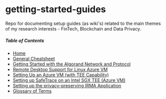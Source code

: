 # getting-started-guides
Repo for documenting setup guides (as wiki's) related to the main themes of my research interests - FinTech, Blockchain and Data Privacy.

##### Table of Contents  
* [Home](https://github.com/jajukajulz/getting-started-guides/wiki)  
* [General Cheatsheet](https://github.com/jajukajulz/getting-started-guides/wiki/General-Cheatsheet)  
* [Getting Started with the Algorand Network and Protocol](https://github.com/jajukajulz/getting-started-guides/wiki/Getting-Started-with-Algorand-Network-and-Protocol)
* [Remote Desktop Support for Linux Azure VM](https://github.com/jajukajulz/getting-started-guides/wiki/Remote-Desktop-Support-for-Linux-Azure-VM)  
* [Setting Up an Azure VM (with TEE Capability)](https://github.com/jajukajulz/getting-started-guides/wiki/Setting-Up-an-Azure-VM-(with-TEE-Capability))  
* [Setting up SafeTrace on an Intel SGX TEE (Azure VM)](https://github.com/jajukajulz/getting-started-guides/wiki/Setting-up-SafeTrace-on-an-Intel-SGX-TEE-(Azure-VM)) 
* [Setting up the privacy-preserving IRMA Application](https://github.com/jajukajulz/getting-started-guides/wiki/Setting-Up-I-Reveal-My-Attributes-(IRMA)-Application)
* [Glossary of Terms](https://github.com/jajukajulz/getting-started-guides/wiki/Glossary)

